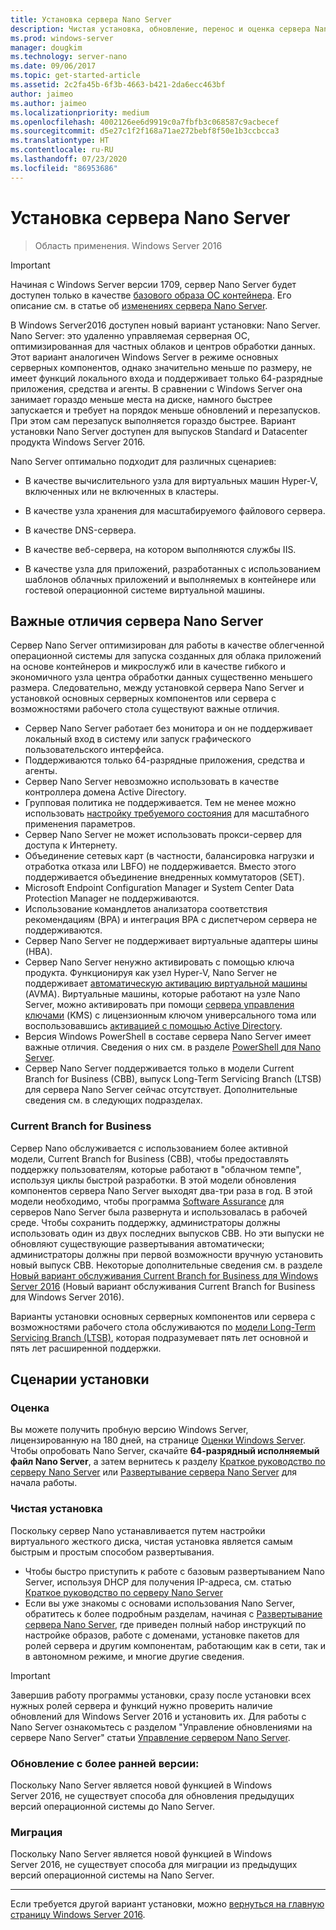 ```yaml
---
title: Установка сервера Nano Server
description: Чистая установка, обновление, перенос и оценка сервера Nano Server
ms.prod: windows-server
manager: dougkim
ms.technology: server-nano
ms.date: 09/06/2017
ms.topic: get-started-article
ms.assetid: 2c2fa45b-6f3b-4663-b421-2da6ecc463bf
author: jaimeo
ms.author: jaimeo
ms.localizationpriority: medium
ms.openlocfilehash: 4002126ee6d9919c0a7fbfb3c068587c9acbecef
ms.sourcegitcommit: d5e27c1f2f168a71ae272bebf8f50e1b3ccbcca3
ms.translationtype: HT
ms.contentlocale: ru-RU
ms.lasthandoff: 07/23/2020
ms.locfileid: "86953686"
---
```

# <a name="install-nano-server"></a>Установка сервера Nano Server

>Область применения. Windows Server 2016

> [!IMPORTANT]
> Начиная с Windows Server версии 1709, сервер Nano Server будет доступен только в качестве [базового образа ОС контейнера](/virtualization/windowscontainers/quick-start/using-insider-container-images#install-base-container-image). Его описание см. в статье об [изменениях сервера Nano Server](nano-in-semi-annual-channel.md). 

В Windows Server2016 доступен новый вариант установки: Nano Server. Nano Server: это удаленно управляемая серверная ОС, оптимизированная для частных облаков и центров обработки данных. Этот вариант аналогичен Windows Server в режиме основных серверных компонентов, однако значительно меньше по размеру, не имеет функций локального входа и поддерживает только 64-разрядные приложения, средства и агенты. В сравнении с Windows Server она занимает гораздо меньше места на диске, намного быстрее запускается и требует на порядок меньше обновлений и перезапусков. При этом сам перезапуск выполняется гораздо быстрее. Вариант установки Nano Server доступен для выпусков Standard и Datacenter продукта Windows Server 2016.  

Nano Server оптимально подходит для различных сценариев:  
  
-   В качестве вычислительного узла для виртуальных машин Hyper-V, включенных или не включенных в кластеры.  
  
-   В качестве узла хранения для масштабируемого файлового сервера.  
  
-   В качестве DNS-сервера.  
  
-   В качестве веб-сервера, на котором выполняются службы IIS.  
  
-   В качестве узла для приложений, разработанных с использованием шаблонов облачных приложений и выполняемых в контейнере или гостевой операционной системе виртуальной машины.  
  
## <a name="important-differences-in-nano-server"></a>Важные отличия сервера Nano Server

Сервер Nano Server оптимизирован для работы в качестве облегченной операционной системы для запуска созданных для облака приложений на основе контейнеров и микрослужб или в качестве гибкого и экономичного узла центра обработки данных существенно меньшего размера. Следовательно, между установкой сервера Nano Server и установкой основных серверных компонентов или сервера с возможностями рабочего стола существуют важные отличия.

- Сервер Nano Server работает без монитора и он не поддерживает локальный вход в систему или запуск графического пользовательского интерфейса.
- Поддерживаются только 64-разрядные приложения, средства и агенты.
- Сервер Nano Server невозможно использовать в качестве контроллера домена Active Directory.
- Групповая политика не поддерживается. Тем не менее можно использовать [настройку требуемого состояния](/previous-versions//dn387184(v=vs.85)) для масштабного применения параметров.
- Сервер Nano Server не может использовать прокси-сервер для доступа к Интернету.
- Объединение сетевых карт (в частности, балансировка нагрузки и отработка отказа или LBFO) не поддерживается. Вместо этого поддерживается объединение внедренных коммутаторов (SET).
- Microsoft Endpoint Configuration Manager и System Center Data Protection Manager не поддерживаются.
- Использование командлетов анализатора соответствия рекомендациям (BPA) и интеграция BPA с диспетчером сервера не поддерживаются.
- Сервер Nano Server не поддерживает виртуальные адаптеры шины (HBA).
- Сервер Nano Server ненужно активировать с помощью ключа продукта. Функционируя как узел Hyper-V, Nano Server не поддерживает [автоматическую активацию виртуальной машины](/previous-versions/windows/it-pro/windows-server-2012-R2-and-2012/dn303421(v=ws.11)) (AVMA). Виртуальные машины, которые работают на узле Nano Server, можно активировать при помощи [сервера управления ключами](/previous-versions/windows/it-pro/windows-server-2012-R2-and-2012/jj612867(v=ws.11)) (KMS) с лицензионным ключом универсального тома или воспользовавшись [активацией с помощью Active Directory](/previous-versions/windows/it-pro/windows-server-2012-R2-and-2012/dn502534(v=ws.11)).
- Версия Windows PowerShell в составе сервера Nano Server имеет важные отличия. Сведения о них см. в разделе [PowerShell для Nano Server](PowerShell-on-Nano-Server.md).
- Сервер Nano Server поддерживается только в модели Current Branch for Business (CBB), выпуск Long-Term Servicing Branch (LTSB) для сервера Nano Server сейчас отсутствует. Дополнительные сведения см. в следующих подразделах.

### <a name="current-branch-for-business"></a>Current Branch for Business
Сервер Nano обслуживается с использованием более активной модели, Current Branch for Business (CBB), чтобы предоставлять поддержку пользователям, которые работают в "облачном темпе", используя циклы быстрой разработки. В этой модели обновления компонентов сервера Nano Server выходят два-три раза в год. В этой модели необходимо, чтобы программа [Software Assurance](https://www.microsoft.com/licensing/licensing-programs/software-assurance-default.aspx) для серверов Nano Server была развернута и использовалась в рабочей среде. Чтобы сохранить поддержку, администраторы должны использовать один из двух последних выпусков CBB. Но эти выпуски не обновляют существующие развертывания автоматически; администраторы должны при первой возможности вручную установить новый выпуск CBB. Некоторые дополнительные сведения см. в разделе [Новый вариант обслуживания Current Branch for Business для Windows Server 2016](https://cloudblogs.microsoft.com/windowsserver/2016/07/12/windows-server-2016-new-current-branch-for-business-servicing-option/) (Новый вариант обслуживания Current Branch for Business для Windows Server 2016).

Варианты установки основных серверных компонентов или сервера с возможностями рабочего стола обслуживаются по [модели Long-Term Servicing Branch (LTSB)](https://support.microsoft.com/lifecycle#gp%2Fgp_msl_policy), которая подразумевает пять лет основной и пять лет расширенной поддержки.

## <a name="installation-scenarios"></a>Сценарии установки

### <a name="evaluation"></a>Оценка
Вы можете получить пробную версию Windows Server, лицензированную на 180 дней, на странице [Оценки Windows Server](https://www.microsoft.com/evalcenter/evaluate-windows-server-2016). Чтобы опробовать Nano Server, скачайте **64-разрядный исполняемый файл Nano Server**, а затем вернитесь к разделу [Краткое руководство по серверу Nano Server](Nano-Server-Quick-Start.md) или [Развертывание сервера Nano Server](Deploy-Nano-Server.md) для начала работы.

### <a name="clean-installation"></a>Чистая установка
Поскольку сервер Nano устанавливается путем настройки виртуального жесткого диска, чистая установка является самым быстрым и простым способом развертывания.

- Чтобы быстро приступить к работе с базовым развертыванием Nano Server, используя DHCP для получения IP-адреса, см. статью [Краткое руководство по серверу Nano Server](Nano-Server-Quick-Start.md) 
- Если вы уже знакомы с основами использования Nano Server, обратитесь к более подробным разделам, начиная с [Развертывание сервера Nano Server](Deploy-Nano-Server.md), где приведен полный набор инструкций по настройке образов, работе с доменами, установке пакетов для ролей сервера и другим компонентам, работающим как в сети, так и в автономном режиме, и многие другие сведения.

> [!IMPORTANT]  
> Завершив работу программы установки, сразу после установки всех нужных ролей сервера и функций нужно проверить наличие обновлений для Windows Server 2016 и установить их. Для работы с Nano Server ознакомьтесь с разделом "Управление обновлениями на сервере Nano Server" статьи [Управление сервером Nano Server](Manage-Nano-Server.md).

### <a name="upgrade"></a>Обновление с более ранней версии:
Поскольку Nano Server является новой функцией в Windows Server 2016, не существует способа для обновления предыдущих версий операционной системы до Nano Server.

### <a name="migration"></a>Миграция
Поскольку Nano Server является новой функцией в Windows Server 2016, не существует способа для миграции из предыдущих версий операционной системы на Nano Server.
  
-------------------------------------
Если требуется другой вариант установки, можно [вернуться на главную страницу Windows Server 2016](windows-server-2016.md). 

  


 
